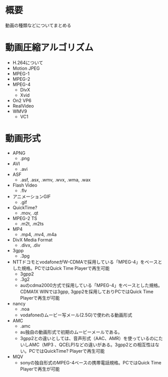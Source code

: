 # 概要
動画の種類などについてまとめる

# 動画圧縮アルゴリズム
- H.264について
- Motion JPEG
- MPEG-1
- MPEG-2
- MPEG-4
  - DivX
  - Xvid
- On2 VP6
- RealVideo
- WMV9
  - VC1

# 動画形式
- APNG
  - .png
- AVI
  - .avi
- ASF
  - .asf, .asx, .wmv, .wvx, .wma, .wax
- Flash Video
  - .flv
- アニメーションGIF
  - .gif
- QuickTime?
  - .mov, .qt
- MPEG-2 TS
  - .m2t, .m2ts
- MP4
  - .mp4, .mv4, .m4a
- DivX Media Format
  - .divx, .div
- 3gpp
  - .3pg
- NTTドコモとvodafoneがW-CDMAで採用している「MPEG-4」をベースとした規格。PCではQuick Time Playerで再生可能
  - 3gpp2
  - .3g2
  - auのcdma2000方式で採用している「MPEG-4」をベースとした規格。CDMA1X WINでは3gpp, 3gpp2を採用しておりPCではQuick Time Playerで再生が可能
- nancy
  - .noa
  - vodafoneのムービー写メール(2.5G)で使われる動画形式
- AMC
  - .amc
  - au独自の動画形式で初期のムービーメールである。
  - 3gpp2との違いとしては、音声形式（AAC、AMR）を使っているのにたいしAMC（MP3 、QCELP)などの違いがある。3gpp2との相互性はない。PCではQuickTime? Playerで再生可能
- MQV
  - sonyの独自形式のMPEG-4ベースの携帯電話規格。PCではQuick Time Playerで再生が可能
